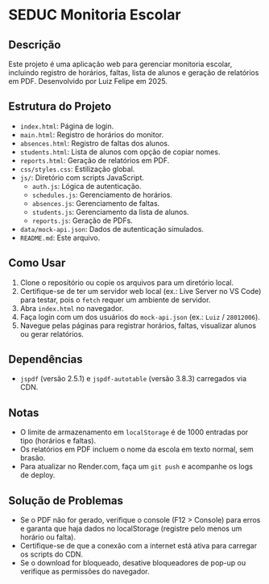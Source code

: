 # SEDUC Monitoria Escolar

## Descrição
Este projeto é uma aplicação web para gerenciar monitoria escolar, incluindo registro de horários, faltas, lista de alunos e geração de relatórios em PDF. Desenvolvido por Luiz Felipe em 2025.

## Estrutura do Projeto
- `index.html`: Página de login.
- `main.html`: Registro de horários do monitor.
- `absences.html`: Registro de faltas dos alunos.
- `students.html`: Lista de alunos com opção de copiar nomes.
- `reports.html`: Geração de relatórios em PDF.
- `css/styles.css`: Estilização global.
- `js/`: Diretório com scripts JavaScript.
  - `auth.js`: Lógica de autenticação.
  - `schedules.js`: Gerenciamento de horários.
  - `absences.js`: Gerenciamento de faltas.
  - `students.js`: Gerenciamento da lista de alunos.
  - `reports.js`: Geração de PDFs.
- `data/mock-api.json`: Dados de autenticação simulados.
- `README.md`: Este arquivo.

## Como Usar
1. Clone o repositório ou copie os arquivos para um diretório local.
2. Certifique-se de ter um servidor web local (ex.: Live Server no VS Code) para testar, pois o `fetch` requer um ambiente de servidor.
3. Abra `index.html` no navegador.
4. Faça login com um dos usuários do `mock-api.json` (ex.: `Luiz` / `28012006`).
5. Navegue pelas páginas para registrar horários, faltas, visualizar alunos ou gerar relatórios.

## Dependências
- `jspdf` (versão 2.5.1) e `jspdf-autotable` (versão 3.8.3) carregados via CDN.

## Notas
- O limite de armazenamento em `localStorage` é de 1000 entradas por tipo (horários e faltas).
- Os relatórios em PDF incluem o nome da escola em texto normal, sem brasão.
- Para atualizar no Render.com, faça um `git push` e acompanhe os logs de deploy.

## Solução de Problemas
- Se o PDF não for gerado, verifique o console (F12 > Console) para erros e garanta que haja dados no localStorage (registre pelo menos um horário ou falta).
- Certifique-se de que a conexão com a internet está ativa para carregar os scripts do CDN.
- Se o download for bloqueado, desative bloqueadores de pop-up ou verifique as permissões do navegador.
